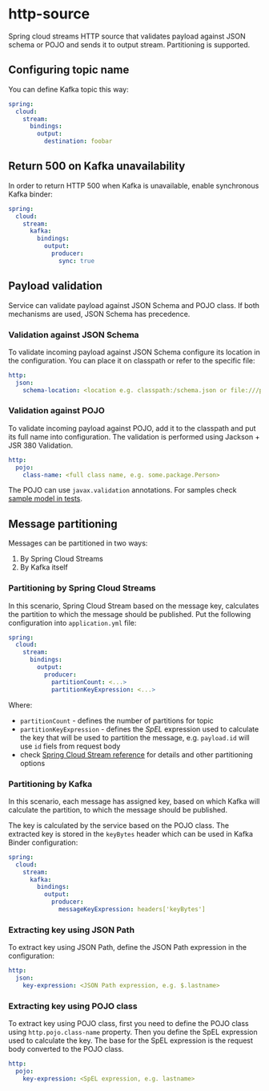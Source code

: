# http-source

Spring cloud streams HTTP source that validates payload against JSON schema or POJO and sends it to output stream.
Partitioning is supported.


## Configuring topic name

You can define Kafka topic this way:

```yaml
spring:
  cloud:
    stream:
      bindings:
        output:
          destination: foobar
```



## Return 500 on Kafka unavailability

In order to return HTTP 500 when Kafka is unavailable, enable synchronous Kafka binder:

```yaml
spring:
  cloud:
    stream:
      kafka:
        bindings:
          output:
            producer:
              sync: true
```



## Payload validation

Service can validate payload against JSON Schema and POJO class.
If both mechanisms are used, JSON Schema has precedence. 

### Validation against JSON Schema

To validate incoming payload against JSON Schema configure its location in the configuration. You can place it on 
classpath or refer to the specific file:

```yaml
http:
  json:
    schema-location: <location e.g. classpath:/schema.json or file:///path/to/schema.json
``` 

### Validation against POJO

To validate incoming payload against POJO, add it to the classpath and put its full name into configuration. The 
validation is performed using Jackson + JSR 380 Validation.

```yaml
http:
  pojo:
    class-name: <full class name, e.g. some.package.Person>
```

The POJO can use `javax.validation` annotations. For samples check 
[sample model in tests](/src/test/java/com/github/wpik/httpsource/model).
 


## Message partitioning

Messages can be partitioned in two ways:

1. By Spring Cloud Streams
2. By Kafka itself



### Partitioning by Spring Cloud Streams

In this scenario, Spring Cloud Stream based on the message key, calculates the partition to which the message should 
be published. Put the following configuration into `application.yml` file:

```yaml
spring:
  cloud:
    stream:
      bindings:
        output:
          producer:
            partitionCount: <...>
            partitionKeyExpression: <...>
```

Where:
  - `partitionCount` - defines the number of partitions for topic
  - `partitionKeyExpression` - defines the *SpEL* expression used to calculate the key that will be used to 
                               partition the message, e.g. `payload.id` will use `id` fiels from request body 
  - check [Spring Cloud Stream reference](https://cloud.spring.io/spring-cloud-stream/spring-cloud-stream.html#_producer_properties)
    for details and other partitioning options



### Partitioning by Kafka

In this scenario, each message has assigned key, based on which Kafka will calculate the partition, to which the 
message should be published.

The key is calculated by the service based on the POJO class. The extracted key is stored in the `keyBytes` header 
which can be used in Kafka Binder configuration:

```yaml
spring:
  cloud:
    stream:
      kafka:
        bindings:
          output:
            producer:
              messageKeyExpression: headers['keyBytes']
```

### Extracting key using JSON Path

To extract key using JSON Path, define the JSON Path expression in the configuration:

```yaml
http:
  json:
    key-expression: <JSON Path expression, e.g. $.lastname>
```



### Extracting key using POJO class

To extract key using POJO class, first you need to define the POJO class using `http.pojo.class-name` property.
Then you define the SpEL expression used to calculate the key. The base for the SpEL expression is the request body 
converted to the POJO class.

```yaml
http:
  pojo:
    key-expression: <SpEL expression, e.g. lastname>
```

